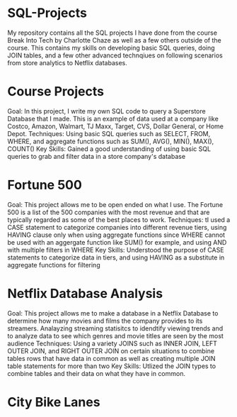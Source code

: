 # SQL-Projects

My repository  contains all the SQL projects I have done from the course Break Into Tech by Charlotte Chaze as well as a few others outside of the course. This contains my skills on developing basic SQL queries, doing JOIN tables, and a few other advanced technqiues on following scenarios from store analytics to Netflix databases.

# Course Projects
Goal: In this project, I write my own SQL code to query a Superstore Database that I made. This is an example of data used at a company like Costco, Amazon, Walmart, TJ Maxx, Target, CVS, Dollar General, or Home Depot.
Techniques: Using basic SQL queries such as SELECT, FROM, WHERE, and aggregate functions such as SUM(), AVG(), MIN(), MAX(), COUNT()
Key Skills: Gained a good understanding of using basic SQL queries to grab and filter data in a store company's database

# Fortune 500
Goal: This project allows me to be open ended on what I use. The Fortune 500 is a list of the 500 companies with the most revenue and that are typically regarded as some of the best places to work.
Techniques: tI used a CASE statement to categorize companies into different revenue tiers, using HAVING clause only when using aggregate functions since WHERE cannot be used with an aggergate function like SUM() for example, and using AND with multiple filters in WHERE
Key Skills: Understood the purpose of CASE statements to categorize data in tiers, and using HAVING as a substitute in aggregate functions for filtering

# Netflix Database Analysis
Goal: This project allows me to make a database in a Netflix Database to determine how many movies and films the company provides to its streamers. Analayzing streaming statisitcs to idendtify viewing trends and to analyze data to see which genres and movie titles are seen by the most audience
Techniques: Using a variety JOINS such as INNER JOIN, LEFT OUTER JOIN, and RIGHT OUTER JOIN on certain situations to combine tables rows that have data in common as well as creating multiple JOIN table statements for more than two
Key Skills: Utlized the JOIN types to combine tables and their data on what they have in common.

# City Bike Lanes

